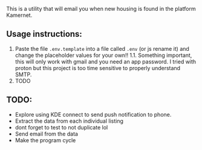This is a utility that will email you when new housing is found in the platform Kamernet.

## Usage instructions: 
1. Paste the file `.env.template` into a file called `.env` (or js rename it) and change the placeholder values for your own!!
1.1. Something important, this will only work with gmail and you need an app password. I tried with proton but this project is too time sensitive to properly understand SMTP. 
2. TODO

## TODO: 
- Explore using KDE connect to send push notification to phone. 
- Extract the data from each individual listing
- dont forget to test to not duplicate lol
- Send email from the data
- Make the program cycle

